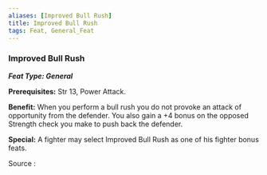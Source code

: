 ```yaml
---
aliases: [Improved Bull Rush]
title: Improved Bull Rush
tags: Feat, General_Feat
---
```

### Improved Bull Rush 
***Feat Type: General***

**Prerequisites:** Str 13, Power Attack.

**Benefit:** When you perform a bull rush you do not provoke an attack
of opportunity from the defender. You also gain a +4 bonus on the
opposed Strength check you make to push back the defender.

**Special:** A fighter may select Improved Bull Rush as one of his
fighter bonus feats.


Source :